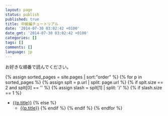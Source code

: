```yaml
---
layout: page
status: publish
published: true
title: 中級編チュートリアル
date: '2014-07-30 03:02:42 +0100'
date_gmt: '2014-07-30 03:02:42 +0100'
categories: []
tags: []
comments: []
language: jp
---
```

<p>お好きな順番で読んでください。</p>

{% assign sorted_pages = site.pages | sort:"order" %}
{% for p in sorted_pages %}
   {% assign splt = p.url | split: page.url %}
   {% if splt.size == 2 and splt[0] == '' %}
      {% assign slash = splt[1] | split: '/' %}
{% if slash.size == 1 %}      
- <a class="page-link" href="{{p.url | prepend: site.baseurl}}">{{p.title}}</a>
{% else %}
   - <a class="page-link" href="{{p.url | prepend: site.baseurl}}">{{p.title}}</a>
{% endif %}
   {% endif %}
{% endfor %}
